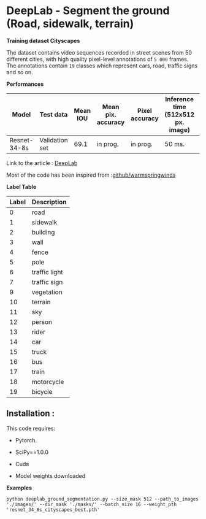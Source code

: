 # DeepLab - Segment the ground (Road, sidewalk, terrain)

**Training dataset Cityscapes**

 The dataset contains video sequences recorded in street scenes from 50 different cities, with high quality pixel-level annotations of  ```5 000``` frames. The annotations contain ```19``` classes which represent cars, road, traffic signs and so on.
 
 **Performances**
 
 | Model            | Test data |Mean IOU | Mean pix. accuracy | Pixel accuracy|Inference time (512x512 px. image) | Model Download Link |
|------------------|-----------|---------|--------------------|----------------|----|---------------------|
| Resnet-34-8s   | Validation set  |69.1  | in prog.           | in prog.       |50 ms.| [Dropbox](https://www.dropbox.com/s/jeaw9ny0jtl60uc/resnet_34_8s_cityscapes_best.pth?dl=0)            |


Link to the article : [DeepLab](https://arxiv.org/pdf/1606.00915.pdf)

Most of the code has been inspired from :[github/warmspringwinds](https://github.com/warmspringwinds/pytorch-segmentation-detection)

**Label Table**

| Label            | Description |
|------------------|-----------|
| 0            | road |
| 1            | sidewalk |
| 2            | building |
| 3            | wall |
| 4            | fence |
| 5            | pole |
| 6            | traffic light |
| 7            | traffic sign |
| 9 | vegetation |
| 10            | terrain|
| 11            | sky |
| 12            | person |
| 13            | rider |
| 14            | car |
| 15            | truck|
| 16            | bus|
| 17            | train|
| 18            | motorcycle|
| 19            | bicycle|


## Installation : 

This code requires:

- Pytorch.
- SciPy==1.0.0
- Cuda

- Model weights downloaded

**Examples**

```python deeplab_ground_segmentation.py --size_mask 512 --path_to_images './images/' --dir_mask './masks/' --batch_size 16 --weight_pth 'resnet_34_8s_cityscapes_best.pth'```
